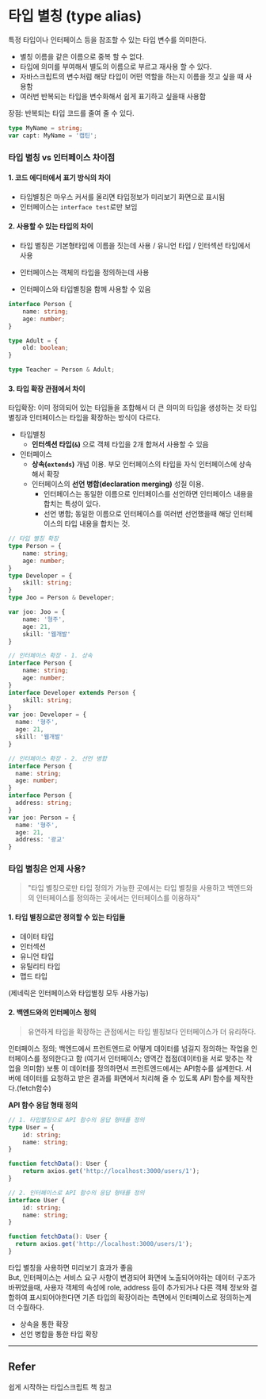 # 타입 별칭 (type alias)
특정 타입이나 인터페이스 등을 참조할 수 있는 타입 변수를 의미한다.

- 별칭 이름을 같은 이름으로 중복 할 수 없다.
- 타입에 의미를 부여해서 별도의 이름으로 부르고 재사용 할 수 있다.
- 자바스크립트의 변수처럼 해당 타입이 어떤 역할을 하는지 이름을 짓고 싶을 때 사용함
- 여러번 반복되는 타입을 변수화해서 쉽게 표기하고 싶을때 사용함

장점: 반복되는 타입 코드를 줄여 줄 수 있다.

````typescript
type MyName = string;
var capt: MyName = '캡틴';
````

### 타입 별칭 vs 인터페이스 차이점

#### 1. 코드 에디터에서 표기 방식의 차이
- 타입별칭은 마우스 커서를 올리면 타입정보가 미리보기 화면으로 표시됨
- 인터페이스는 `interface test`로만 보임

#### 2. 사용할 수 있는 타입의 차이
- 타입 별칭은 기본형타입에 이름을 짓는데 사용 / 유니언 타입 / 인터섹션 타입에서 사용
- 인터페이스는 객체의 타입을 정의하는데 사용

- 인터페이스와 타입별칭을 함께 사용할 수 있음
```typescript
interface Person {
    name: string;
    age: number;
}

type Adult = {
    old: boolean;
}

type Teacher = Person & Adult;
```

#### 3. 타입 확장 관점에서 차이
타입확장: 이미 정의되어 있는 타입들을 조합해서 더 큰 의미의 타입을 생성하는 것
타입별칭과 인터페이스는 타입을 확장하는 방식이 다르다.

- 타입별칭
  - **인터섹션 타입(`&`)** 으로 객체 타입을 2개 합쳐서 사용할 수 있음 
- 인터페이스
  - **상속(`extends`)** 개념 이용. 부모 인터페이스의 타입을 자식 인터페이스에 상속해서 확장
  - 인터페이스의 **선언 병합(declaration merging)** 성질 이용. 
    - 인터페이스는 동일한 이름으로 인터페이스를 선언하면 인터페이스 내용을 합치는 특성이 있다.
    - 선언 병합; 동일한 이름으로 인터페이스를 여러번 선언했을때 해당 인터페이스의 타입 내용을 합치는 것.

```typescript
// 타입 별칭 확장
type Person = {
    name: string;
    age: number;
}
type Developer = {
    skill: string;
}
type Joo = Person & Developer;

var joo: Joo = {
    name: '형주',
    age: 21,
    skill: '웹개발'
}

// 인터페이스 확장 - 1. 상속
interface Person {
    name: string;
    age: number;
}
interface Developer extends Person {
    skill: string;
}
var joo: Developer = {
  name: '형주',
  age: 21,
  skill: '웹개발'
}

// 인터페이스 확장 - 2. 선언 병합
interface Person {
  name: string;
  age: number;
}
interface Person {
  address: string;
}
var joo: Person = {
  name: '형주',
  age: 21,
  address: '광교'
}
```

### 타입 별칭은 언제 사용?
> "타입 별칭으로만 타입 정의가 가능한 곳에서는 타입 별칭을 사용하고
백엔드와의 인터페이스를 정의하는 곳에서는 인터페이스를 이용하자"

#### 1. 타입 별칭으로만 정의할 수 있는 타입들
- 데이터 타입
- 인터섹션
- 유니언 타입
- 유틸리티 타입
- 맵드 타입

(제네릭은 인터페이스와 타입별칭 모두 사용가능)

#### 2. 백엔드와의 인터페이스 정의
> 유연하게 타입을 확장하는 관점에서는 타입 별칭보다 인터페이스가 더 유리하다.
>
인터페이스 정의; 백엔드에서 프런트엔드로 어떻게 데이터를 넘길지 정의하는 작업을 인터페이스를 정의한다고 함
(여기서 인터페이스; 영역간 접점(데이터)을 서로 맞추는 작업을 의미함)
보통 이 데이터를 정의하면서 프런트엔드에서는 API함수를 설계한다.
서버에 데이터를 요청하고 받은 결과를 화면에서 처리해 줄 수 있도록 API 함수를 제작한다.(fetch함수)

**API 함수 응답 형태 정의**

```typescript
// 1. 타입별칭으로 API 함수의 응답 형태를 정의
type User = {
    id: string;
    name: string;
}

function fetchData(): User {
    return axios.get('http://localhost:3000/users/1');
}

// 2. 인터페이스로 API 함수의 응답 형태를 정의
interface User {
    id: string;
    name: string;
}

function fetchData(): User {
  return axios.get('http://localhost:3000/users/1');
}
```

타입 별칭을 사용하면 미리보기 효과가 좋음<br/>
But, 인터페이스는 서비스 요구 사항이 변경되어 화면에 노출되어야하는 데이터 구조가 바뀌었을때, 
사용자 객체의 속성에 role, address 등이 추가되거나 다른 객체 정보와 결합하여 표시되어야한다면
기존 타입의 확장이라는 측면에서 인터페이스로 정의하는게 더 수월하다.

- 상속을 통한 확장
- 선언 병합을 통한 타입 확장

---

## Refer
쉽게 시작하는 타입스크립트 책 참고
